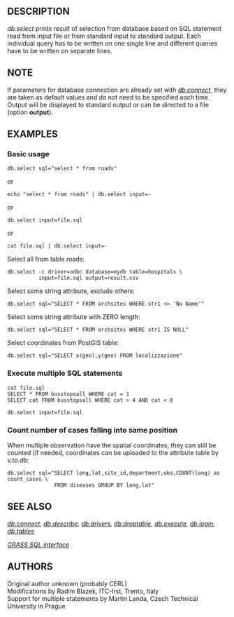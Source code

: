 ## DESCRIPTION

*db.select* prints result of selection from database based on SQL
statement read from input file or from standard input to standard
output. Each individual query has to be written on one single line and
different queries have to be written on separate lines.

## NOTE

If parameters for database connection are already set with
*[db.connect](db.connect.html)*, they are taken as default values and do
not need to be specified each time. Output will be displayed to standard
output or can be directed to a file (option **output**).

## EXAMPLES

### Basic usage

```
db.select sql="select * from roads"
```

or

```
echo "select * from roads" | db.select input=-
```

or

```
db.select input=file.sql
```

or

```
cat file.sql | db.select input=-
```

Select all from table roads:

```
db.select -c driver=odbc database=mydb table=hospitals \
          input=file.sql output=result.csv
```

Select some string attribute, exclude others:

```
db.select sql="SELECT * FROM archsites WHERE str1 <> 'No Name'"
```

Select some string attribute with ZERO length:

```
db.select sql="SELECT * FROM archsites WHERE str1 IS NULL"
```

Select coordinates from PostGIS table:

```
db.select sql="SELECT x(geo),y(geo) FROM localizzazione"
```

### Execute multiple SQL statements

```
cat file.sql
SELECT * FROM busstopsall WHERE cat = 1
SELECT cat FROM busstopsall WHERE cat > 4 AND cat < 8

db.select input=file.sql
```

### Count number of cases falling into same position

When multiple observation have the spatial coordinates, they can still
be counted (if needed, coordinates can be uploaded to the attribute
table by *v.to.db*:

```
db.select sql="SELECT long,lat,site_id,department,obs,COUNT(long) as count_cases \
               FROM diseases GROUP BY long,lat"
```

## SEE ALSO

*[db.connect](db.connect.html), [db.describe](db.describe.html),
[db.drivers](db.drivers.html), [db.droptable](db.droptable.html),
[db.execute](db.execute.html), [db.login](db.login.html),
[db.tables](db.tables.html)*

*[GRASS SQL interface](sql.html)*

## AUTHORS

Original author unknown (probably CERL)\
Modifications by Radim Blazek, ITC-Irst, Trento, Italy\
Support for multiple statements by Martin Landa, Czech Technical
University in Prague
